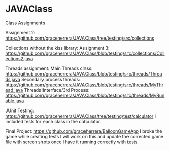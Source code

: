 # JAVAClass
Class Assignments

Assignment 2: https://github.com/graceherrera/JAVAClass/tree/testing/src/collections

Collections without the kiss library: Assignment 3: https://github.com/graceherrera/JAVAClass/blob/testing/src/collections/Collections2.java

Threads assignment:
Main Threads class: https://github.com/graceherrera/JAVAClass/blob/testing/src/threads/Threads.java
Secondary process threads: https://github.com/graceherrera/JAVAClass/blob/testing/src/threads/MyThread.java
Threads Interface/3rd Process: https://github.com/graceherrera/JAVAClass/blob/testing/src/threads/MyRunable.java

JUnit Testing: https://github.com/graceherrera/JAVAClass/tree/testing/test/calculator
  I included tests for each class in the calculator. 
  
  Final Project: https://github.com/graceherrera/BalloonGameApp I broke the game while creating tests I will work on this and update the corrected game file with screen shots once I have it running correctly with tests. 


